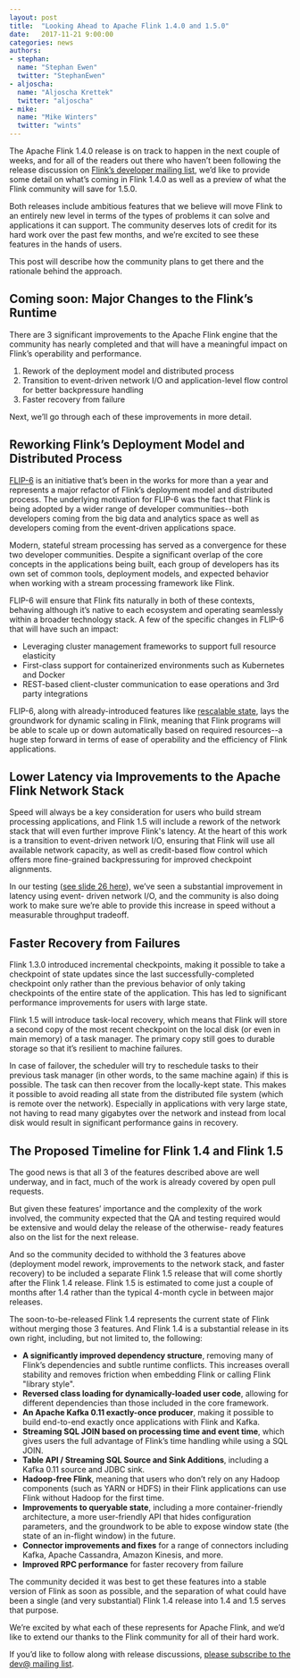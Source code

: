 ```yaml
---
layout: post
title:  "Looking Ahead to Apache Flink 1.4.0 and 1.5.0"
date:   2017-11-21 9:00:00
categories: news
authors:
- stephan:
  name: "Stephan Ewen"
  twitter: "StephanEwen"
- aljoscha:
  name: "Aljoscha Krettek"
  twitter: "aljoscha"
- mike:
  name: "Mike Winters"
  twitter: "wints"
---
```


The Apache Flink 1.4.0 release is on track to happen in the next couple of weeks, and for all of the
readers out there who haven’t been following the release discussion on [Flink’s developer mailing
list](http://flink.apache.org/community.html#mailing-lists), we’d like to provide some detail on
what’s coming in Flink 1.4.0 as well as a preview of what the Flink community will save for 1.5.0.

Both releases include ambitious features that we believe will move Flink to an entirely new level in
terms of the types of problems it can solve and applications it can support. The community deserves
lots of credit for its hard work over the past few months, and we’re excited to see these features
in the hands of users.

This post will describe how the community plans to get there and the rationale behind the approach.

## Coming soon: Major Changes to the Flink’s Runtime

There are 3 significant improvements to the Apache Flink engine that the community has nearly
completed and that will have a meaningful impact on Flink’s operability and performance.

1. Rework of the deployment model and distributed process
2. Transition to event-driven network I/O and application-level flow control for better backpressure handling
3. Faster recovery from failure

Next, we’ll go through each of these improvements in more detail.

## Reworking Flink’s Deployment Model and Distributed Process

[FLIP-6](https://cwiki.apache.org/confluence/pages/viewpage.action?pageId=65147077) is an initiative
that’s been in the works for more than a year and represents a major refactor of Flink’s deployment
model and distributed process. The underlying motivation for FLIP-6 was the fact that Flink is being
adopted by a wider range of developer communities--both developers coming from the big data and
analytics space as well as developers coming from the event-driven applications space.

Modern, stateful stream processing has served as a convergence for these two developer communities.
Despite a significant overlap of the core concepts in the applications being built, each group of
developers has its own set of common tools, deployment models, and expected behavior when working
with a stream processing framework like Flink.

FLIP-6 will ensure that Flink fits naturally in both of these contexts, behaving although it’s
native to each ecosystem and operating seamlessly within a broader technology stack. A few of the
specific changes in FLIP-6 that will have such an impact:

 - Leveraging cluster management frameworks to support full resource elasticity
 - First-class support for containerized environments such as Kubernetes and Docker
 - REST-based client-cluster communication to ease operations and 3rd party integrations

FLIP-6, along with already-introduced features like
[rescalable state](https://data-artisans.com/blog/apache-flink-at-mediamath-rescaling-stateful-applications),
lays the groundwork for dynamic scaling in Flink, meaning that Flink programs will be able to scale up or down
automatically based on required resources--a huge step forward in terms of ease of operability and
the efficiency of Flink applications.

## Lower Latency via Improvements to the Apache Flink Network Stack

Speed will always be a key consideration for users who build stream processing applications, and
Flink 1.5 will include a rework of the network stack that will even further improve Flink's latency.
At the heart of this work is a transition to event-driven network I/O, ensuring that Flink will use
all available network capacity, as well as credit-based flow control which offers more fine-grained
backpressuring for improved checkpoint alignments.

In our testing ([see slide 26 here](https://www.slideshare.net/FlinkForward/flink-forward-berlin-2017-nico-kruber-building-a-network-stack-for-optimal-throughput-lowlatency-tradeoffs)),
we’ve seen a substantial improvement in latency using event- driven network I/O, and the community
is also doing work to make sure we’re able to provide this increase in speed without a measurable
throughput tradeoff.

## Faster Recovery from Failures

Flink 1.3.0 introduced incremental checkpoints, making it possible to take a checkpoint of state
updates since the last successfully-completed checkpoint only rather than the previous behavior of
only taking checkpoints of the entire state of the application. This has led to significant
performance improvements for users with large state.

Flink 1.5 will introduce task-local recovery, which means that Flink will store a second copy of the
most recent checkpoint on the local disk (or even in main memory) of a task manager. The primary
copy still goes to durable storage so that it’s resilient to machine failures.

In case of failover, the scheduler will try to reschedule tasks to their previous task manager (in
other words, to the same machine again) if this is possible. The task can then recover from the
locally-kept state. This makes it possible to avoid reading all state from the distributed file
system (which is remote over the network). Especially in applications with very large state, not
having to read many gigabytes over the network and instead from local disk would result in
significant performance gains in recovery.

## The Proposed Timeline for Flink 1.4 and Flink 1.5

The good news is that all 3 of the features described above are well underway, and in fact, much of
the work is already covered by open pull requests.

But given these features’ importance and the complexity of the work involved, the community expected
that the QA and testing required would be extensive and would delay the release of the otherwise-
ready features also on the list for the next release.

And so the community decided to withhold the 3 features above (deployment model rework, improvements
to the network stack, and faster recovery) to be included a separate Flink 1.5 release that will
come shortly after the Flink 1.4 release. Flink 1.5 is estimated to come just a couple of months
after 1.4 rather than the typical 4-month cycle in between major releases.

The soon-to-be-released Flink 1.4 represents the current state of Flink without merging those 3
features. And Flink 1.4 is a substantial release in its own right, including, but not limited to,
the following:

- **A significantly improved dependency structure**, removing many of Flink’s dependencies and subtle runtime conflicts. This increases overall stability and removes friction when embedding Flink or calling Flink "library style".
- **Reversed class loading for dynamically-loaded user code**, allowing for different dependencies than those included in the core framework.
- **An Apache Kafka 0.11 exactly-once producer**, making it possible to build end-to-end exactly once applications with Flink and Kafka.
- **Streaming SQL JOIN based on processing time and event time**, which gives users the full advantage of Flink’s time handling while using a SQL JOIN.
- **Table API / Streaming SQL Source and Sink Additions**, including a Kafka 0.11 source and JDBC sink.
- **Hadoop-free Flink**, meaning that users who don’t rely on any Hadoop components (such as YARN or HDFS) in their Flink applications can use Flink without Hadoop for the first time.
- **Improvements to queryable state**, including a more container-friendly architecture, a more user-friendly API that hides configuration parameters, and the groundwork to be able to expose window state (the state of an in-flight window) in the future.
- **Connector improvements and fixes** for a range of connectors including Kafka, Apache Cassandra, Amazon Kinesis, and more.
- **Improved RPC performance** for faster recovery from failure

The community decided it was best to get these features into a stable version of Flink as soon as
possible, and the separation of what could have been a single (and very substantial) Flink 1.4
release into 1.4 and 1.5 serves that purpose.

We’re excited by what each of these represents for Apache Flink, and we’d like to extend our thanks
to the Flink community for all of their hard work.

If you’d like to follow along with release discussions, [please subscribe to the dev@ mailing
list](http://flink.apache.org/community.html#mailing-lists).

